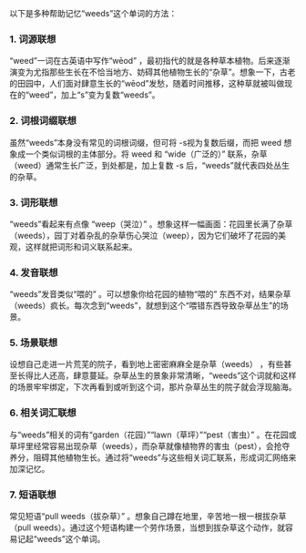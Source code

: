 以下是多种帮助记忆“weeds”这个单词的方法：
### 1. 词源联想
 “weed”一词在古英语中写作“wēod” ，最初指代的就是各种草本植物。后来逐渐演变为尤指那些生长在不恰当地方、妨碍其他植物生长的“杂草”。想象一下，古老的田园中，人们面对肆意生长的“wēod”发愁，随着时间推移，这种草就被叫做现在的“weed”，加上“s”变为复数“weeds”。
### 2. 词根词缀联想
虽然“weeds”本身没有常见的词根词缀，但可将 -s视为复数后缀，而把 weed 想象成一个类似词根的主体部分。将 weed 和 “wide（广泛的）” 联系，杂草（weed）通常生长广泛，到处都是，加上复数 -s 后，“weeds”就代表四处丛生的杂草。
### 3. 词形联想
“weeds”看起来有点像 “weep（哭泣）” 。想象这样一幅画面：花园里长满了杂草（weeds），园丁对着杂乱的杂草伤心哭泣（weep），因为它们破坏了花园的美观，这样就把词形和词义联系起来。
### 4. 发音联想
 “weeds”发音类似“喂的” 。可以想象你给花园的植物“喂的” 东西不对，结果杂草（weeds）疯长。每次念到“weeds”，就想到这个“喂错东西导致杂草丛生”的场景。
### 5. 场景联想
设想自己走进一片荒芜的院子，看到地上密密麻麻全是杂草（weeds） ，有些甚至长得比人还高，肆意蔓延。杂草丛生的景象非常清晰，“weeds”这个词就和这样的场景牢牢绑定，下次再看到或听到这个词，那片杂草丛生的院子就会浮现脑海。
### 6. 相关词汇联想
与“weeds”相关的词有“garden（花园）”“lawn（草坪）”“pest（害虫）” 。在花园或草坪里经常容易出现杂草（weeds），而杂草就像植物界的害虫（pest），会抢夺养分，阻碍其他植物生长。通过将“weeds”与这些相关词汇联系，形成词汇网络来加深记忆。
### 7. 短语联想
常见短语“pull weeds（拔杂草）” 。想象自己蹲在地里，辛苦地一根一根拔杂草（pull weeds）。通过这个短语构建一个劳作场景，当想到拔杂草这个动作，就容易记起“weeds”这个单词。 